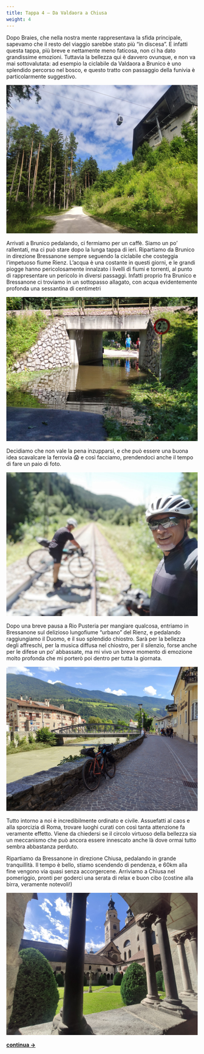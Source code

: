 ```yaml
---
title: Tappa 4 – Da Valdaora a Chiusa
weight: 4
---
```

Dopo Braies, che nella nostra mente rappresentava la sfida principale, sapevamo che il resto del viaggio sarebbe stato più &#8220;in discesa&#8221;. E infatti questa tappa, più breve e nettamente meno faticosa, non ci ha dato grandissime emozioni. Tuttavia la bellezza qui è davvero ovunque, e non va mai sottovalutata: ad esempio la ciclabile da Valdaora a Brunico è uno splendido percorso nel bosco, e questo tratto con passaggio della funivia è particolarmente suggestivo.

![alt](t4-01-1024x768.jpg)

Arrivati a Brunico pedalando, ci fermiamo per un caffè. Siamo un po&#8217; rallentati, ma ci può stare dopo la lunga tappa di ieri. Ripartiamo da Brunico in direzione Bressanone sempre seguendo la ciclabile che costeggia l&#8217;impetuoso fiume Rienz. L&#8217;acqua è una costante in questi giorni, e le grandi piogge hanno pericolosamente innalzato i livelli di fiumi e torrenti, al punto di rappresentare un pericolo in diversi passaggi. Infatti proprio fra Brunico e Bressanone ci troviamo in un sottopasso allagato, con acqua evidentemente profonda una sessantina di centimetri

![alt](t4-02-1024x768.jpg)

Decidiamo che non vale la pena inzupparsi, e che può essere una buona idea scavalcare la ferrovia 😱 e così facciamo, prendendoci anche il tempo di fare un paio di foto.

![alt](t4-03-1024x768.jpg)

Dopo una breve pausa a Rio Pusteria per mangiare qualcosa, entriamo in Bressanone sul delizioso lungofiume &#8220;urbano&#8221; del Rienz, e pedalando raggiungiamo il Duomo, e il suo splendido chiostro. Sarà per la bellezza degli affreschi, per la musica diffusa nel chiostro, per il silenzio, forse anche per le difese un po&#8217; abbassate, ma mi vivo un breve momento di emozione molto profonda che mi porterò poi dentro per tutta la giornata. 

![alt](t4-04-1024x768.jpg) 

Tutto intorno a noi è incredibilmente ordinato e civile. Assuefatti al caos e alla sporcizia di Roma, trovare luoghi curati con così tanta attenzione fa veramente effetto. Viene da chiedersi se il circolo virtuoso della bellezza sia un meccanismo che può ancora essere innescato anche là dove ormai tutto sembra abbastanza perduto. 

Ripartiamo da Bressanone in direzione Chiusa, pedalando in grande tranquillità. Il tempo è bello, stiamo scendendo di pendenza, e 60km alla fine vengono via quasi senza accorgercene. Arriviamo a Chiusa nel pomeriggio, pronti per goderci una serata di relax e buon cibo (costine alla birra, veramente notevoli!)

![alt](t4-05-1024x768.jpg)


<p class="has-text-align-center">
  <strong><a href="https://ciclogravelista.com/2021/08/08/dolomiti-tour-tappa-5-da-chiusa-a-trento/">continua →</a></strong>
</p>